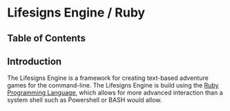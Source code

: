 # Lifesigns Engine / Ruby

## Table of Contents

## Introduction

The Lifesigns Engine is a framework for creating text-based adventure games for
the command-line. The Lifesigns Engine is build using the
[Ruby Programming Language](https://www.ruby-lang.org), which allows for more
advanced interaction than a system shell such as Powershell or BASH would allow.
